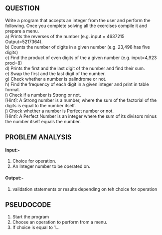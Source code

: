 ## **QUESTION**
Write a program that accepts an integer from the user and perform the following. Once
you complete solving all the exercises compile it and prepare a menu.</br>
a) Prints the reverses of the number (e.g. input = 4637215 Output=5217364).</br>
b) Counts the number of digits in a given number (e.g. 23,498 has five digits)</br>
c) Find the product of even digits of the a given number (e.g. input=4,923 prod=8)</br>
d) Prints the first and the last digit of the number and find their sum.</br>
e) Swap the first and the last digit of the number.</br>
g) Check whether a number is palindrome or not.</br>
h) Find the frequency of each digit in a given integer and print in table format.</br>
i) Check if a number is Strong or not.</br>
[Hint]: A Strong number is a number, where the sum of the factorial of the digits is equal to the
number itself.</br>
j) Check whether a number is Perfect number or not.</br>
[Hint]: A Perfect Number is an integer where the sum of its divisors minus the number itself
equals the number.</br>
## **PROBLEM ANALYSIS**
#### **Input**:-
1. Choice for operation.
2. An Integer number to be operated on.
#### **Output**:-
1. validation statements or results depending on teh choice for operation
## **PSEUDOCODE**
1. Start the program
2. Choose an operation to perform from a menu.
3. If choice is equal to 1... 
